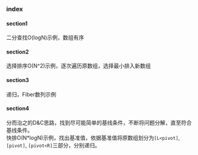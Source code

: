 ### index
#### section1
   二分查找O(logN)示例，数组有序
#### section2
   选择排序O(N^2)示例，逐次遍历原数组，选择最小排入新数组
#### section3
   递归，Fiber数列示例
#### section4
   分而治之的D&C思路，找到尽可能简单的基线条件，不断将问题分解，直至符合基线条件。</br>
   快排O(N*logN)示例，找出基准值，依据基准值将原数组划分为`[L<pivot]`, `[pivot]`, `[pivot<R]`三部分，分别递归。
   
